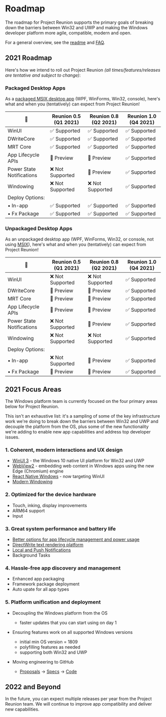 # Roadmap

The roadmap for Project Reunion supports the primary goals of breaking down the barriers between Win32 and UWP and making the Windows developer platform more agile, compatible, modern and open.

For a general overview, see the [readme](https://github.com/microsoft/ProjectReunion/tree/master/docs) and [FAQ](https://github.com/microsoft/ProjectReunion/blob/master/docs/faq.md).

## 2021 Roadmap

Here's how we intend to roll out Project Reunion *(all times/features/releases are tentative and subject to change)*: 

### Packaged Desktop Apps
As a [packaged MSIX desktop app](https://docs.microsoft.com/windows/msix/overview) (WPF, WinForms, Win32, console), here's what and when you (tentatively) can expect from Project Reunion!

🌟 |      Reunion 0.5 (Q1 2021)      |         Reunion 0.8 (Q2 2021)    |       Reunion 1.0 (Q4 2021)     | 
-- | ------------------------------- | --------------------------------- | ------------------------------- |
WinUI |                ✅ Supported  |                    ✅ Supported  |                   ✅ Supported  | 
DWriteCore |           ✅ Supported  |                    ✅ Supported  |                   ✅ Supported  | 
MRT Core |             ✅ Supported  |                    ✅ Supported  |                   ✅ Supported  | 
App Lifecycle APIs |      🔄 Preview |                        🔄 Preview|                   ✅ Supported  | 
Power State Notifications |  ❌ Not Supported |              🔄 Preview |                   ✅ Supported  | 
Windowing |            ❌ Not Supported |              ❌ Not Supported |                   ✅ Supported  | 
Deploy Options: |  
• In-app |             ✅ Supported  |                    ✅ Supported  |                   ✅ Supported  | 
• Fx Package |         ✅ Supported  |                    ✅ Supported  |                   ✅ Supported  | 

### Unpackaged Desktop Apps

As an unpackaged desktop app (WPF, WinForms, Win32, or console, not using [MSIX](https://docs.microsoft.com/windows/msix/overview)), here's what and when you (tentatively) can expect from Project Reunion!

 🌟 |       Reunion 0.5 (Q1 2021)      |         Reunion 0.8 (Q2 2021)   |       Reunion 1.0 (Q4 2021)    | 
-- | ---------------------------------- | ------------------------------ | ------------------------------- |
WinUI |                ❌ Not Supported |              ❌ Not Supported |                   ✅ Supported  | 
DWriteCore |                 🔄 Preview |                    🔄 Preview |                   ✅ Supported  | 
MRT Core |                   🔄 Preview |                    🔄 Preview |                   ✅ Supported  | 
App Lifecycle APIs |         🔄 Preview |                    🔄 Preview |                   ✅ Supported  | 
Power State Notifications |❌ Not Supported |                🔄 Preview |                   ✅ Supported  | 
Windowing |                ❌ Not Supported |          ❌ Not Supported |                   ✅ Supported  | 
Deploy Options:  |  
• In-app |             ❌ Not Supported |                    🔄 Preview |                   ✅ Supported  | 
• Fx Package |               🔄 Preview |                    🔄 Preview |                   ✅ Supported  | 

## 2021 Focus Areas

The Windows platform team is currently focused on the four primary areas below for Project Reunion.

This isn't an exhaustive list: it's a sampling of some of the key infrastructure work we're doing to break down the barriers between Win32 and UWP and decouple the platform from the OS, plus some of the new functionality we're adding to enable new app capabilities and address top developer issues.

### 1. Coherent, modern interactions and UX design

* [WinUI 3](https://github.com/microsoft/microsoft-ui-xaml/blob/master/docs/roadmap.md) - the Windows 10 native UI platform for Win32 and UWP
* [WebView2](https://docs.microsoft.com/microsoft-edge/webview2/) - embedding web content in Windows apps using the new Edge (Chromium) engine
* [React Native Windows](https://github.com/microsoft/react-native-windows/projects/30) - now targeting WinUI
* [Modern Windowing](https://github.com/microsoft/ProjectReunion/discussions/370)

### 2. Optimized for the device hardware

* Touch, inking, display improvements
* ARM64 support
* Input 

### 3. Great system performance and battery life

* [Better options for app lifecycle management and power usage](https://github.com/microsoft/ProjectReunion/issues/111)
* [DirectWrite text rendering platform](https://github.com/microsoft/ProjectReunion/issues/112)
* [Local and Push Notifications](https://github.com/microsoft/ProjectReunion/discussions/371)
* Background Tasks

### 4. Hassle-free app discovery and management

* Enhanced app packaging
* Framework package deployment
* Auto upate for all app types

### 5. Platform unification and deployment

* Decoupling the Windows platform from the OS
  * faster updates that you can start using on day 1
* Ensuring features work on all supported Windows versions
  * initial min OS version = 1809
  * polyfilling features as needed
  * supporting both Win32 and UWP
  
* Moving engineering to GitHub
  * [Proposals](https://github.com/microsoft/ProjectReunion/issues?q=is%3Aissue+is%3Aopen+label%3A%22feature+proposal%22) -> [Specs](https://github.com/microsoft/ProjectReunion/tree/master/specs) -> [Code](https://github.com/microsoft/ProjectReunion/tree/master/dev)
  
## 2022 and Beyond
  
In the future, you can expect multiple releases per year from the Project Reunion team. We will continue to improve app compatibility and deliver new capabilities.
